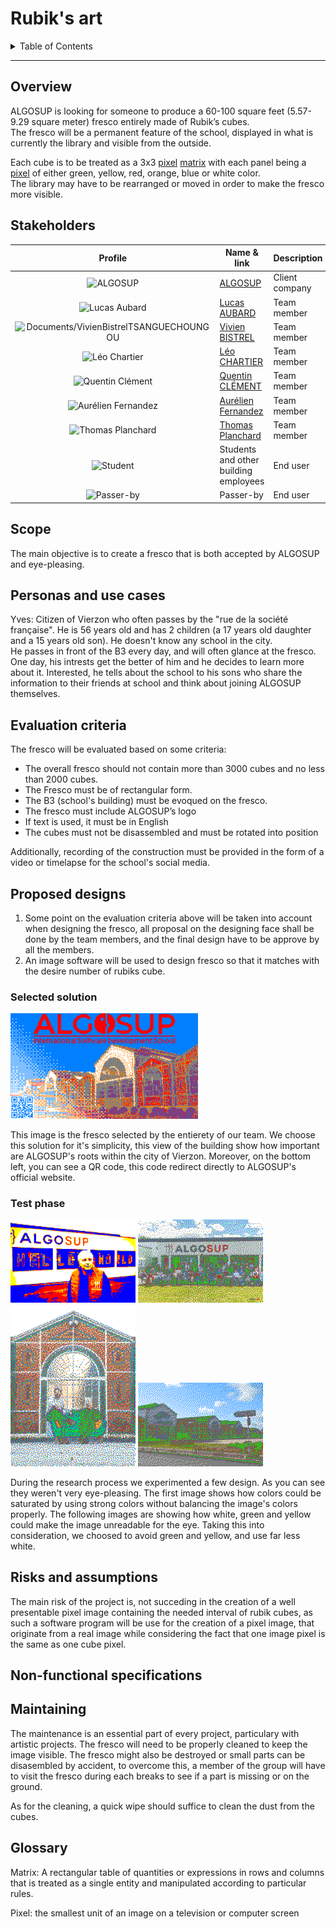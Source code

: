 # Rubik's art

<details>
<summary>Table of Contents</summary>

- [Rubik's art](#rubiks-art)
  - [Overview](#overview)
  - [Stakeholders](#stakeholders)
  - [Scope](#scope)
  - [Personas and use cases](#personas-and-use-cases)
  - [Evaluation criteria](#evaluation-criteria)
  - [Proposed designs](#proposed-designs)
    - [Selected solution](#selected-solution)
    - [Test phase](#test-phase)
  - [Risks and assumptions](#risks-and-assumptions)
  - [Non-functional specifications](#non-functional-specifications)
  - [Maintaining](#maintaining)
  - [Glossary](#glossary)

</details>

---



## Overview

ALGOSUP is looking for someone to produce a 60-100 square feet (5.57-9.29 square meter) fresco entirely made of Rubik’s cubes.  
The fresco will be a permanent feature of the school, displayed in what is currently the library and visible from the outside.

Each cube is to be treated as a 3x3 [pixel](#pixel) [matrix](#matrix) with each panel being a [pixel](#pixel) of either green, yellow, red, orange, blue or white color.  
The library may have to be rearranged or moved in order to make the fresco more visible.

## Stakeholders 

|                                                   Profile                                                    | Name & link                                                | Description    |
| :----------------------------------------------------------------------------------------------------------: | ---------------------------------------------------------- | -------------- |
|            <img alt="ALGOSUP" src="https://avatars.githubusercontent.com/u/69455243" width="30">             | [ALGOSUP](https://www.algosup.com/)                        | Client company |
|    <img alt="Lucas Aubard" src="https://gravatar.com/avatar/dc3a8fc938e413abe9fb0053201896e7" width="30">    | [Lucas AUBARD](https://github.com/LucasAub)                | Team member    |
|        <img alt="Documents/VivienBistrelTSANGUECHOUNGOU" src="https://avatars.githubusercontent.com/u/122369054" width="30">         | [Vivien BISTREL](https://github.com/Bistrel2002)           | Team member    |
|    <img alt="Léo Chartier" src="https://gravatar.com/avatar/c8a06da2c80a003656e90ab4afa49ea8" width="30">    | [Léo CHARTIER](https://github.com/leo-chartier)            | Team member    |
|  <img alt="Quentin Clément" src="https://gravatar.com/avatar/a8f1bb3cfa42b20d11fb6ddcc9ac5bdf" width="30">   | [Quentin CLÉMENT](https://github.com/Quentin-Clement)      | Team member    |
| <img alt="Aurélien Fernandez" src="https://gravatar.com/avatar/4a7908c1162aa68cbf3c8c06edc7053d" width="30"> | [Aurélien Fernandez](https://github.com/aurelienfernandez) | Team member    |
|  <img alt="Thomas Planchard" src="https://gravatar.com/avatar/e73464278d5fb76a24b77a7d79bf39ba" width="30">  | [Thomas Planchard](https://github.com/thomas-planchard)    | Team member    |
|                   <img alt="Student" src="https://gravatar.com/avatar/0?d=mp" width="30">                    | Students and other building employees                      | End user       |
|                  <img alt="Passer-by" src="https://gravatar.com/avatar/0?d=mp" width="30">                   | Passer-by                                                  | End user       |
<!-- Note to team members: add remainings (Communauté de Communes, Franck Jeanning, ...) -->

## Scope

The main objective is to create a fresco that is both accepted by ALGOSUP and eye-pleasing.

## Personas and use cases

Yves: Citizen of Vierzon who often passes by the "rue de la société française". He is 56 years old and has 2 children (a 17 years old daughter and a 15 years old son). He doesn't know any school in the city.  
He passes in front of the B3 every day, and will often glance at the fresco. One day, his intrests get the better of him and he decides to learn more about it. Interested, he tells about the school to his sons who share the information to their friends at school and think about joining ALGOSUP themselves.

## Evaluation criteria 

The fresco will be evaluated based on some criteria:
- The overall fresco should not contain more than 3000 cubes and no less than 2000 cubes.
- The Fresco must be of rectangular form.
- The B3 (school's building) must be evoqued on the fresco.
- The fresco must include ALGOSUP’s logo
- If text is used, it must be in English
- The cubes must not be disassembled and must be rotated into position

Additionally, recording of the construction must be provided in the form of a video or timelapse for the school's social media. 

## Proposed designs

1.  Some point on the evaluation criteria above will be taken into account when designing the fresco, all proposal on the designing face shall be done by the team members, and the final design have to be approve by all the members. 
2.  An image software will be used to design fresco so that it matches with the desire number of rubiks cube.
### Selected solution
<img alt="ALGOSUP" src="./../Images/SelectedFresco.png" width="300"> 

This image is the fresco selected by the entierety of our team. We choose this solution for it's simplicity, this view of the building show how important are ALGOSUP's roots within the city of Vierzon. Moreover, on the bottom left, you can see a QR code, this code redirect directly to ALGOSUP's official website.

### Test phase
<img alt="ALGOSUP" src="./../Images/Unselected1.png" width="200"> 
<img alt="ALGOSUP" src="./../Images/Unselected2.png" width="200"> 
<img alt="ALGOSUP" src="./../Images/Unselected3.png" width="200"> 
<img alt="ALGOSUP" src="./../Images/Unselected4.png" width="200"> 

During the research process we experimented a few design. As you can see they weren't very eye-pleasing. The first image shows how colors could be saturated by using strong colors without balancing the image's colors properly. The following images are showing how white, green and yellow could make the image unreadable for the eye. Taking this into consideration, we choosed to avoid green and yellow, and use far less white.

## Risks and assumptions

The main risk of the project is, not succeding in the creation of a well presentable pixel image containing the needed interval of rubik cubes, as such a software program will be use for the creation of a pixel image, that originate from a real image while considering the fact that one image pixel is the same as one cube pixel. 

## Non-functional specifications


## Maintaining

The maintenance is an essential part of every project, particulary with artistic projects. The fresco will need to be properly cleaned to keep the image visible. The fresco might also be destroyed or small parts can be disasembled by accident, to overcome this, a member of the group will have to visit the fresco during each breaks to see if a part is missing or on the ground.

As for the cleaning, a quick wipe should suffice to clean the dust from the cubes.


## Glossary
<span id="matrix">Matrix</span>: A rectangular table of quantities or expressions in rows and columns that is treated as a single entity and manipulated according to particular rules.

<span id="pixel">Pixel</span>: the smallest unit of an image on a television or computer screen


